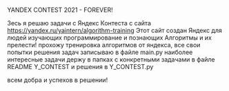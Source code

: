 YANDEX CONTEST 2021 - FOREVER!

Зесь я решаю задачи с Яндекс Контеста с сайта https://yandex.ru/yaintern/algorithm-training
Этот сайт создан Яндекс для людей изучающих программирование и познающих Алгоритмы и их прелести!
прохожу тренировка алгоритмов от яндекса, все свои попытки решения задач записываю в файле main.py 
наиболее интересные задачи держу в папках с конкретными задачами в файле README Y_CONTEST и решения в Y_CONTEST.py

всем добра и успехов в решении!
